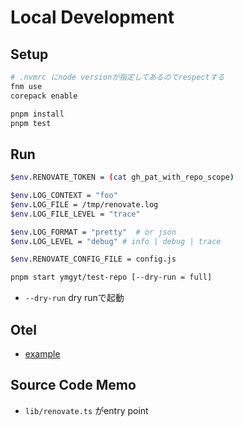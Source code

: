 # Local Development

## Setup

```sh
# .nvmrc にnode versionが指定してあるのでrespectする
fnm use
corepack enable

pnpm install
pnpm test
```

## Run

```sh
$env.RENOVATE_TOKEN = (cat gh_pat_with_repo_scope)

$env.LOG_CONTEXT = "foo"
$env.LOG_FILE = /tmp/renovate.log
$env.LOG_FILE_LEVEL = "trace"

$env.LOG_FORMAT = "pretty"  # or json
$env.LOG_LEVEL = "debug" # info | debug | trace

$env.RENOVATE_CONFIG_FILE = config.js

pnpm start ymgyt/test-repo [--dry-run = full]
```

* `--dry-run` dry runで起動


## Otel

* [example](https://github.com/renovatebot/renovate/blob/main/docs/usage/examples/opentelemetry.md)


## Source Code Memo

* `lib/renovate.ts` がentry point
